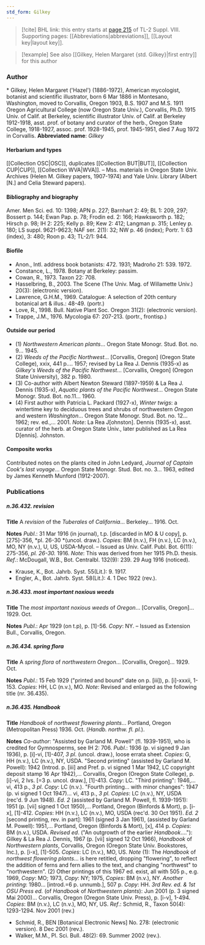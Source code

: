 ```yaml
---
std_form: Gilkey
---
```


> [!cite] BHL link: this entry starts at [page 215](https://www.biodiversitylibrary.org/page/33258693) of TL-2 Suppl. VIII.
> Supporting pages: [[Abbreviations|abbreviations]], [[Layout key|layout key]].

> [!example] See also [[Gilkey, Helen Margaret {std. Gilkey}|first entry]] for this author

### Author

\* Gilkey, Helen Margaret ('Hazel') (1886-1972), American mycologist, botanist and scientific illustrator, born 6 Mar 1886 in Montesano, Washington, moved to Corvallis, Oregon 1903, B.S. 1907 and M.S. 1911 Oregon Agricultural College (now Oregon State Univ.), Corvallis, Ph.D. 1915 Univ. of Calif. at Berkeley, scientific illustrator Univ. of Calif. at Berkeley 1912-1918, asst. prof. of botany and curator of the herb., Oregon State College, 1918-1927, assoc. prof. 1928-1945, prof. 1945-1951, died 7 Aug 1972 in Corvallis. 
**Abbreviated name**: *Gilkey*

#### Herbarium and types

[[Collection OSC|OSC]], duplicates [[Collection BUT|BUT]], [[Collection CUP|CUP]], [[Collection WVA|WVA]]. – Mss. materials in Oregon State Univ. Archives (Helen M. Gilkey papers, 1907-1974) and Yale Univ. Library (Albert \[N.\] and Celia Steward papers).

#### Bibliography and biography

Amer. Men Sci. ed. 10: 1398; APN p. 227; Barnhart 2: 49; BL 1: 209, 297; Bossert p. 144; Ewan Pap. p. 78; Frodin ed. 2: 166; Hawksworth p. 182; Hirsch p. 98; IH 2: 225; Kelly p. 89; Kew 2: 412; Langman p. 315; Lenley p. 180; LS suppl. 9621-9623; NAF ser. 2(1): 32; NW p. 46 (index); Portr. 1: 63 (index), 3: 480; Roon p. 43; TL-2/1: 944.

#### Biofile

- Anon., Intl. address book botanists: 472. 1931; Madroño 21: 539. 1972.
- Constance, L., 1978. Botany at Berkeley: passim.
- Cowan, R., 1973. Taxon 22: 708.
- Hasselbring, B., 2003. The Scene (The Univ. Mag. of Willamette Univ.) 20(3): (electronic version).
- Lawrence, G.H.M., 1969. Catalogue: A selection of 20th century botanical art & illus.: 48-49. (portr.)
- Love, R., 1998. Bull. Native Plant Soc. Oregon 31(2): (electronic version).
- Trappe, J.M., 1976. Mycologia 67: 207-213. (portr., frontisp.)

#### Outside our period

- (1) *Northwestern American plants*... Oregon State Monogr. Stud. Bot. no. 9... 1945.
- (2) *Weeds of the Pacific Northwest*... \[Corvallis, Oregon\] (Oregon State College), xxix, 441 p.... 1957; revised by La Rea J. Dennis (1935-x) as *Gilkey's Weeds of the Pacific Northwest*... \[Corvallis, Oregon\] (Oregon State University), 382 p. 1980.
- (3) Co-author with Albert Newton Steward (1897-1959) & La Rea J. Dennis (1935-x), *Aquatic plants of the Pacific Northwest*... Oregon State Monogr. Stud. Bot. no.11... 1960.
- (4) First author with Patricia L. Packard (1927-x), *Winter twigs*: a wintertime key to deciduous trees and shrubs of northwestern *Oregon* and western *Washington*... Oregon State Monogr. Stud. Bot. no. 12... 1962; rev. ed.,... 2001.
*Note*: La Rea J\[ohnston\]. Dennis (1935-x), asst. curator of the herb. at Oregon State Univ., later published as La Rea D\[ennis\]. Johnston.

#### Composite works

Contributed notes on the plants cited in John Ledyard, *Journal of Captain Cook's last voyage*... Oregon State Monogr. Stud. Bot. no. 3... 1963, edited by James Kenneth Munford (1912-2007).

### Publications

##### n.36.432. revision

**Title**
A *revision* of the *Tuberales* of *California*... Berkeley... 1916. Oct.

**Notes**
*Publ*.: 31 Mar 1916 (in journal), t.p. \[discarded in MO & U copy\], p. \[275\]-356, *pl. 26-30 *(uncol. draw.). *Copies*: BM (n.v.), FH (n.v.), LC (n.v.), MO, NY (n.v.), U, US, USDA-Mycol. – Issued as Univ. Calif. Publ. Bot. 6(11): 275-356, *pl. 26-30.* 1916.
*Note*: This was derived from her 1915 Ph.D. thesis.
*Ref*.: McDougall, W.B., Bot. Centralbl. 132(9): 239. 29 Aug 1916 (noticed).
- Krause, K., Bot. Jahrb. Syst. 55(Lit.): 9. 1917.
- Engler, A., Bot. Jahrb. Syst. 58(Lit.): 4. 1 Dec 1922 (rev.).

##### n.36.433. most important noxious weeds

**Title**
The *most important noxious weeds* of *Oregon*... \[Corvallis, Oregon\]... 1929. Oct.

**Notes**
*Publ*.: Apr 1929 (on t.p), p. \[1\]-56. *Copy*: NY. – Issued as Extension Bull., Corvallis, Oregon.

##### n.36.434. spring flora

**Title**
A *spring flora* of *northwestern Oregon*... \[Corvallis, Oregon\]... 1929. Oct.

**Notes**
*Publ*.: 15 Feb 1929 ("printed and bound" date on p. \[iii\]), p. \[i\]-xxxii, 1-153. *Copies*: HH, LC (n.v.), MO.
*Note*: Revised and enlarged as the following title (nr. 36.435).

##### n.36.435. Handbook

**Title**
*Handbook* of *northwest flowering plants*... Portland, Oregon (Metropolitan Press) 1936. Oct. (*Handb. northw. fl. pl.*).

**Notes**
*Co-author*: "Assisted by Garland M. Powell" (fl. 1939-1951), who is credited for Gymnosperms, see IH 2: 706.
*Publ*.: 1936 (p. vi signed 9 Jan 1936), p. \[i\]-vi, \[1\]-407, *3 pl*. (uncol. draw.), loose errata sheet. *Copies*: G, HH (n.v.), LC (n.v.), NY, USDA.
"Second printing" (assisted by Garland M. Powell): 1942 (Introd. p. \[iii\] and Pref. p. vi signed 1 Mar 1942, LC copyright deposit stamp 16 Apr 1942),... Corvallis, Oregon (Oregon State College), p. \[i\]-vi, 2 lvs. \[=3 p. uncol. draw.\], \[1\]-413. *Copy*: LC. "Third printing": 1946,... vi, 413 p., *3 pl*. *Copy*: LC (n.v.). "Fourth printing... with minor changes": 1947 (p. vi signed 1 Oct 1947)... vi, 413 p., *3 pl. Copies*: LC (n.v.), NY, USDA (rec'd. 9 Jun 1948).
*Ed. 2* (assisted by Garland M. Powell, fl. 1939-1951): 1951 (p. \[vii\] signed 1 Oct 1950),... Portland, Oregon (Binfords & Mort), p. \[i-x\], \[1\]-412. *Copies*: HH (n.v.), LC (n.v.), MO, USDA (rec'd. 30 Oct 1951).
*Ed. 2* \[second printing, rev. in part\]: 1961 (signed 3 Jan 1961), (assisted by Garland M. Powell): 1951,... Portland, Oregon (Binfords & Mort), \[x\], 414 p. *Copies*: BM (n.v.), USDA.
*Revised ed*. ("An outgrowth of the earlier *Handbook*...."): Gilkey & La Rea J. Dennis, 1967 (p. \[vii\] signed 12 Oct 1966), *Handbook* of *Northwestern plants*, Corvallis, Oregon (Oregon State Univ. Bookstores, Inc.), p. \[i-x\], \[1\]-505. *Copies*: LC (n.v.), MO, US.
*Note* (1): The *Handbook* of *northwest flowering plants*... is here retitled, dropping "flowering", to reflect the addition of ferns and fern allies to the text, and changing "northwest" to "northwestern". (2) Other printings of this 1967 ed. exist, all with 505 p., e.g. 1969, *Copy*: MO; 1973, *Copy*: NY; 1975, *Copies*: BM (n.v.), NY.
*Another printing*: 1980... \[introd.=6 p. unnumb.\], 507 p. *Copy*: HH.
*3rd Rev. ed. & 1st OSU Press ed.* (of *Handbook* of *Northwestern plants*): Jun 2001 (p. 3 signed Mai 2000)... Corvallis, Oregon (Oregon State Univ. Press), p. \[i-v\], 1-494. *Copies*: BM (n.v.), LC (n.v.), MO, NY, US.
*Ref*.: Schmid, R., Taxon 50(4): 1293-1294. Nov 2001 (rev.)
- Schmid, R., BEN \[Botanical Electronic News\] No. 278: (electronic version). 8 Dec 2001 (rev.).
- Walker, M.M., Pl. Sci. Bull. 48(2): 69. Summer 2002 (rev.).


